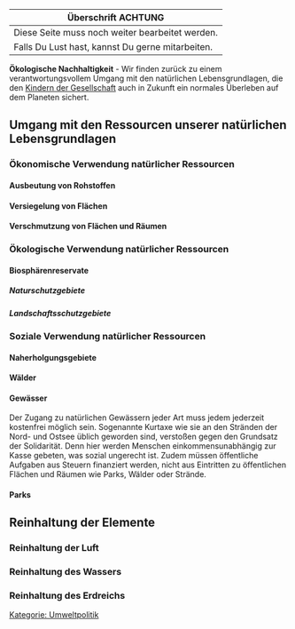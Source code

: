 | Überschrift ACHTUNG                              |
|--------------------------------------------------|
| Diese Seite muss noch weiter bearbeitet werden.  |
| Falls Du Lust hast, kannst Du gerne mitarbeiten. |

**Ökologische Nachhaltigkeit** - Wir finden zurück zu einem
verantwortungsvollem Umgang mit den natürlichen Lebensgrundlagen, die
den [Kindern der Gesellschaft](/wiki/Kinder_der_Gesellschaft "wikilink") auch
in Zukunft ein normales Überleben auf dem Planeten sichert.

Umgang mit den Ressourcen unserer natürlichen Lebensgrundlagen
--------------------------------------------------------------

### Ökonomische Verwendung natürlicher Ressourcen

#### Ausbeutung von Rohstoffen

#### Versiegelung von Flächen

#### Verschmutzung von Flächen und Räumen

### Ökologische Verwendung natürlicher Ressourcen

#### Biosphärenreservate

##### Naturschutzgebiete

##### Landschaftsschutzgebiete

### Soziale Verwendung natürlicher Ressourcen

#### Naherholgungsgebiete

#### Wälder

#### Gewässer

Der Zugang zu natürlichen Gewässern jeder Art muss jedem jederzeit
kostenfrei möglich sein. Sogenannte Kurtaxe wie sie an den Stränden der
Nord- und Ostsee üblich geworden sind, verstoßen gegen den Grundsatz der
Solidarität. Denn hier werden Menschen einkommensunabhängig zur Kasse
gebeten, was sozial ungerecht ist. Zudem müssen öffentliche Aufgaben aus
Steuern finanziert werden, nicht aus Eintritten zu öffentlichen Flächen
und Räumen wie Parks, Wälder oder Strände.

#### Parks

Reinhaltung der Elemente
------------------------

### Reinhaltung der Luft

### Reinhaltung des Wassers

### Reinhaltung des Erdreichs

[Kategorie: Umweltpolitik](/wiki/Kategorie:_Umweltpolitik "wikilink")
